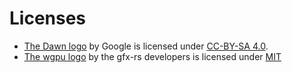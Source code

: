 # Licenses

* [The Dawn logo](https://dawn.googlesource.com/dawn/+/HEAD/docs/imgs/) by Google is licensed under [CC-BY-SA 4.0](https://creativecommons.org/licenses/by-sa/4.0/).
* [The wgpu logo](https://github.com/gfx-rs/wgpu/blob/master/logo.png) by the gfx-rs developers is licensed under [MIT](https://opensource.org/licenses/MIT)
